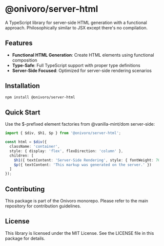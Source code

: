 # @onivoro/server-html

A TypeScript library for server-side HTML generation with a functional approach. Philosophically similar to JSX except there's no compilation.

## Features

- **Functional HTML Generation**: Create HTML elements using functional composition
- **Type-Safe**: Full TypeScript support with proper type definitions
- **Server-Side Focused**: Optimized for server-side rendering scenarios

## Installation

```bash
npm install @onivoro/server-html
```

## Quick Start

Use the $-prefixed element factories from @vanilla-mint/dom server-side:

```typescript
import { $div, $h1, $p } from '@onivoro/server-html';

const html = $div({
  className: 'container',
  style: { display: 'flex', flexDirection: 'column' },
  children: [
    $h1({ textContent: 'Server-Side Rendering', style: { fontWeight: 700 }}),
    $p({ textContent: 'This markup was generated on the server.' })
  ]
});
```

## Contributing

This package is part of the Onivoro monorepo. Please refer to the main repository for contribution guidelines.

## License

This library is licensed under the MIT License. See the LICENSE file in this package for details.
